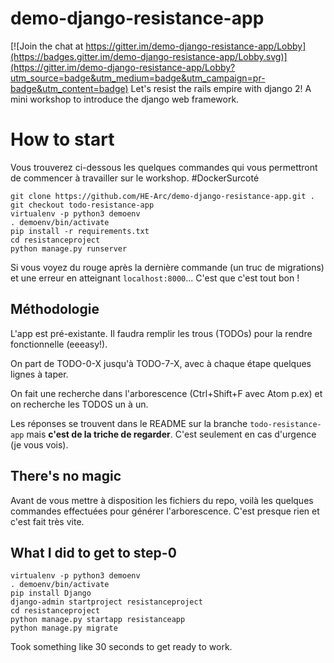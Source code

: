 # demo-django-resistance-app

[![Join the chat at https://gitter.im/demo-django-resistance-app/Lobby](https://badges.gitter.im/demo-django-resistance-app/Lobby.svg)](https://gitter.im/demo-django-resistance-app/Lobby?utm_source=badge&utm_medium=badge&utm_campaign=pr-badge&utm_content=badge)
Let's resist the rails empire with django 2! A mini workshop to introduce the django web framework.

# How to start

Vous trouverez ci-dessous les quelques commandes qui vous permettront de commencer à travailler sur le workshop. #DockerSurcoté

```
git clone https://github.com/HE-Arc/demo-django-resistance-app.git .
git checkout todo-resistance-app
virtualenv -p python3 demoenv
. demoenv/bin/activate
pip install -r requirements.txt
cd resistanceproject
python manage.py runserver
```

Si vous voyez du rouge après la dernière commande (un truc de migrations) et une erreur en atteignant `localhost:8000`... C'est que c'est tout bon !

## Méthodologie

L'app est pré-existante. Il faudra remplir les trous (TODOs) pour la rendre fonctionnelle (eeeasy!).

On part de TODO-0-X jusqu'à TODO-7-X, avec à chaque étape quelques lignes à taper.

On fait une recherche dans l'arborescence (Ctrl+Shift+F avec Atom p.ex) et on recherche les TODOS un à un.

Les réponses se trouvent dans le README sur la branche `todo-resistance-app` mais **c'est de la triche de regarder**. C'est seulement en cas d'urgence (je vous vois).

## There's no magic

Avant de vous mettre à disposition les fichiers du repo, voilà les quelques commandes effectuées pour générer l'arborescence. C'est presque rien et c'est fait très vite.

## What I did to get to step-0

```
virtualenv -p python3 demoenv
. demoenv/bin/activate
pip install Django
django-admin startproject resistanceproject
cd resistanceproject
python manage.py startapp resistanceapp
python manage.py migrate
```

Took something like 30 seconds to get ready to work.
